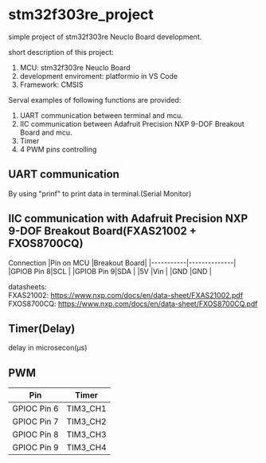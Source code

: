 # stm32f303re_project

simple project of stm32f303re Neuclo Board development.

short description of this project:
1. MCU: stm32f303re Neuclo Board
2. development enviroment: platformio in VS Code 
3. Framework: CMSIS

Serval examples of following functions are provided:
  1. UART communication between terminal and mcu.
  2. IIC communication between Adafruit Precision NXP 9-DOF Breakout Board and mcu.
  3. Timer
  4. 4 PWM pins controlling

## UART communication
By using "prinf" to print data in terminal.(Serial Monitor)

## IIC communication with Adafruit Precision NXP 9-DOF Breakout Board(FXAS21002 + FXOS8700CQ)

Connection
  |Pin on MCU |Breakout Board|
  |-----------|--------------|
  |GPIOB Pin 8|SCL           |
  |GPIOB Pin 9|SDA           |
  |5V         |Vin           |
  |GND        |GND           |

datasheets:<br>
  FXAS21002:  https://www.nxp.com/docs/en/data-sheet/FXAS21002.pdf  
  FXOS8700CQ: https://www.nxp.com/docs/en/data-sheet/FXOS8700CQ.pdf

## Timer(Delay)

delay in microsecon(μs)

## PWM
  |Pin        |Timer   |
  |-----------|--------|
  |GPIOC Pin 6|TIM3_CH1|
  |GPIOC Pin 7|TIM3_CH2|
  |GPIOC Pin 8|TIM3_CH3|
  |GPIOC Pin 9|TIM3_CH4|
